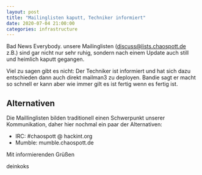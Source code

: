 ```yaml
---
layout: post
title: "Mailinglisten kaputt, Techniker informiert"
date: 2020-07-04 21:00:00
categories: infrastructure
---
```

Bad News Everybody.
unsere Mailinglisten (discuss@lists.chaospott.de z.B.) sind gar nicht nur sehr ruhig, sondern nach einem Update auch still und heimlich kaputt gegangen.

Viel zu sagen gibt es nicht: Der Techniker ist informiert und hat sich dazu entschieden dann auch direkt mailman3 zu deployen.
Bandie sagt er macht so schnell er kann aber wie immer gilt es ist fertig wenn es fertig ist.

## Alternativen
Die Maillinglisten bilden traditionell einen Schwerpunkt unserer Kommunikation, daher hier nochmal ein paar der Alternativen:
* IRC: #chaospott @ hackint.org
* Mumble: mumble.chaospott.de


Mit informierenden Grüßen

deinkoks
